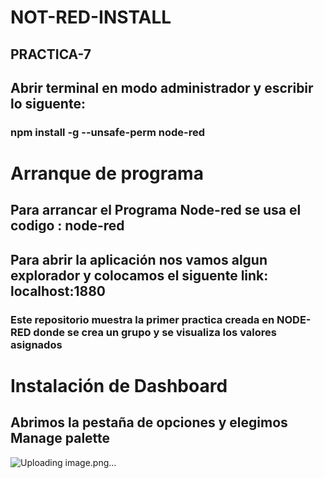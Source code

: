 # NOT-RED-INSTALL
## PRACTICA-7
## Abrir terminal en modo administrador y escribir lo siguente:
### npm install -g --unsafe-perm node-red
# Arranque de programa
## Para arrancar el Programa Node-red se usa el codigo : node-red
## Para abrir la aplicación nos vamos algun explorador y colocamos el siguente link: localhost:1880
### Este repositorio muestra la primer practica creada en NODE-RED donde se crea un grupo y se visualiza los valores asignados
# Instalación de Dashboard
## Abrimos la pestaña de opciones y elegimos Manage palette
![Uploading image.png…]()

